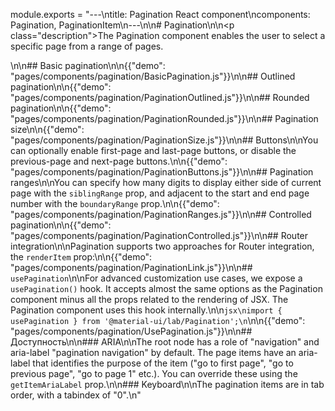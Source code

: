 module.exports = "---\ntitle: Pagination React component\ncomponents: Pagination, PaginationItem\n---\n\n# Pagination\n\n<p class=\"description\">The Pagination component enables the user to select a specific page from a range of pages.</p>\n\n## Basic pagination\n\n{{\"demo\": \"pages/components/pagination/BasicPagination.js\"}}\n\n## Outlined pagination\n\n{{\"demo\": \"pages/components/pagination/PaginationOutlined.js\"}}\n\n## Rounded pagination\n\n{{\"demo\": \"pages/components/pagination/PaginationRounded.js\"}}\n\n## Pagination size\n\n{{\"demo\": \"pages/components/pagination/PaginationSize.js\"}}\n\n## Buttons\n\nYou can optionally enable first-page and last-page buttons, or disable the previous-page and next-page buttons.\n\n{{\"demo\": \"pages/components/pagination/PaginationButtons.js\"}}\n\n## Pagination ranges\n\nYou can specify how many digits to display either side of current page with the `siblingRange` prop, and adjacent to the start and end page number with the `boundaryRange` prop.\n\n{{\"demo\": \"pages/components/pagination/PaginationRanges.js\"}}\n\n## Controlled pagination\n\n{{\"demo\": \"pages/components/pagination/PaginationControlled.js\"}}\n\n## Router integration\n\nPagination supports two approaches for Router integration, the `renderItem` prop:\n\n{{\"demo\": \"pages/components/pagination/PaginationLink.js\"}}\n\n## `usePagination`\n\nFor advanced customization use cases, we expose a `usePagination()` hook. It accepts almost the same options as the Pagination component minus all the props related to the rendering of JSX. The Pagination component uses this hook internally.\n\n```jsx\nimport { usePagination } from '@material-ui/lab/Pagination';\n```\n\n{{\"demo\": \"pages/components/pagination/UsePagination.js\"}}\n\n## Доступность\n\n### ARIA\n\nThe root node has a role of \"navigation\" and aria-label \"pagination navigation\" by default. The page items have an aria-label that identifies the purpose of the item (\"go to first page\", \"go to previous page\", \"go to page 1\" etc.). You can override these using the `getItemAriaLabel` prop.\n\n### Keyboard\n\nThe pagination items are in tab order, with a tabindex of \"0\".\n"